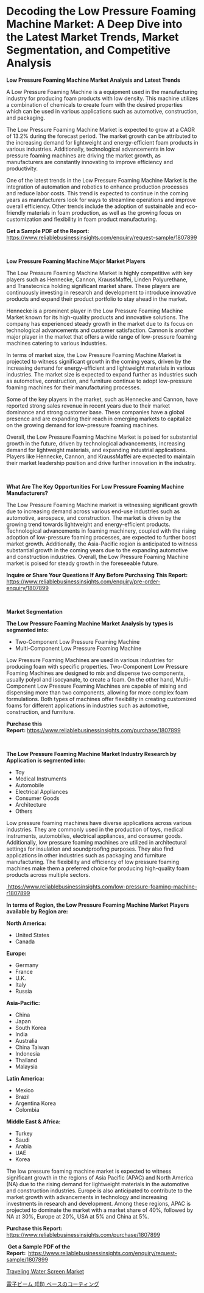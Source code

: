 <p><h1>Decoding the Low Pressure Foaming Machine Market: A Deep Dive into the Latest Market Trends, Market Segmentation, and Competitive Analysis</h1></p><p><strong>Low Pressure Foaming Machine Market Analysis and Latest Trends</strong></p>
<p><p>A Low Pressure Foaming Machine is a equipment used in the manufacturing industry for producing foam products with low density. This machine utilizes a combination of chemicals to create foam with the desired properties which can be used in various applications such as automotive, construction, and packaging.</p><p>The Low Pressure Foaming Machine Market is expected to grow at a CAGR of 13.2% during the forecast period. The market growth can be attributed to the increasing demand for lightweight and energy-efficient foam products in various industries. Additionally, technological advancements in low pressure foaming machines are driving the market growth, as manufacturers are constantly innovating to improve efficiency and productivity.</p><p>One of the latest trends in the Low Pressure Foaming Machine Market is the integration of automation and robotics to enhance production processes and reduce labor costs. This trend is expected to continue in the coming years as manufacturers look for ways to streamline operations and improve overall efficiency. Other trends include the adoption of sustainable and eco-friendly materials in foam production, as well as the growing focus on customization and flexibility in foam product manufacturing.</p></p>
<p><strong>Get a Sample PDF of the Report:&nbsp;</strong> <a href="https://www.reliablebusinessinsights.com/enquiry/request-sample/1807899">https://www.reliablebusinessinsights.com/enquiry/request-sample/1807899</a></p>
<p>&nbsp;</p>
<p><strong>Low Pressure Foaming Machine Major Market Players</strong></p>
<p><p>The Low Pressure Foaming Machine Market is highly competitive with key players such as Hennecke, Cannon, KraussMaffei, Linden Polyurethane, and Transtecnica holding significant market share. These players are continuously investing in research and development to introduce innovative products and expand their product portfolio to stay ahead in the market.</p><p>Hennecke is a prominent player in the Low Pressure Foaming Machine Market known for its high-quality products and innovative solutions. The company has experienced steady growth in the market due to its focus on technological advancements and customer satisfaction. Cannon is another major player in the market that offers a wide range of low-pressure foaming machines catering to various industries.</p><p>In terms of market size, the Low Pressure Foaming Machine Market is projected to witness significant growth in the coming years, driven by the increasing demand for energy-efficient and lightweight materials in various industries. The market size is expected to expand further as industries such as automotive, construction, and furniture continue to adopt low-pressure foaming machines for their manufacturing processes.</p><p>Some of the key players in the market, such as Hennecke and Cannon, have reported strong sales revenue in recent years due to their market dominance and strong customer base. These companies have a global presence and are expanding their reach in emerging markets to capitalize on the growing demand for low-pressure foaming machines.</p><p>Overall, the Low Pressure Foaming Machine Market is poised for substantial growth in the future, driven by technological advancements, increasing demand for lightweight materials, and expanding industrial applications. Players like Hennecke, Cannon, and KraussMaffei are expected to maintain their market leadership position and drive further innovation in the industry.</p></p>
<p>&nbsp;</p>
<p><strong>What Are The Key Opportunities For Low Pressure Foaming Machine Manufacturers?</strong></p>
<p><p>The Low Pressure Foaming Machine market is witnessing significant growth due to increasing demand across various end-use industries such as automotive, aerospace, and construction. The market is driven by the growing trend towards lightweight and energy-efficient products. Technological advancements in foaming machinery, coupled with the rising adoption of low-pressure foaming processes, are expected to further boost market growth. Additionally, the Asia-Pacific region is anticipated to witness substantial growth in the coming years due to the expanding automotive and construction industries. Overall, the Low Pressure Foaming Machine market is poised for steady growth in the foreseeable future.</p></p>
<p><strong>Inquire or Share Your Questions If Any Before Purchasing This Report:</strong> <a href="https://www.reliablebusinessinsights.com/enquiry/pre-order-enquiry/1807899">https://www.reliablebusinessinsights.com/enquiry/pre-order-enquiry/1807899</a></p>
<p>&nbsp;</p>
<p><strong>Market Segmentation</strong></p>
<p><strong>The Low Pressure Foaming Machine Market Analysis by types is segmented into:</strong></p>
<p><ul><li>Two-Component Low Pressure Foaming Machine</li><li>Multi-Component Low Pressure Foaming Machine</li></ul></p>
<p><p>Low Pressure Foaming Machines are used in various industries for producing foam with specific properties. Two-Component Low Pressure Foaming Machines are designed to mix and dispense two components, usually polyol and isocyanate, to create a foam. On the other hand, Multi-Component Low Pressure Foaming Machines are capable of mixing and dispensing more than two components, allowing for more complex foam formulations. Both types of machines offer flexibility in creating customized foams for different applications in industries such as automotive, construction, and furniture.</p></p>
<p><strong>Purchase this Report:&nbsp;</strong><a href="https://www.reliablebusinessinsights.com/purchase/1807899">https://www.reliablebusinessinsights.com/purchase/1807899</a></p>
<p>&nbsp;</p>
<p><strong>The Low Pressure Foaming Machine Market Industry Research by Application is segmented into:</strong></p>
<p><ul><li>Toy</li><li>Medical Instruments</li><li>Automobile</li><li>Electrical Appliances</li><li>Consumer Goods</li><li>Architecture</li><li>Others</li></ul></p>
<p><p>Low pressure foaming machines have diverse applications across various industries. They are commonly used in the production of toys, medical instruments, automobiles, electrical appliances, and consumer goods. Additionally, low pressure foaming machines are utilized in architectural settings for insulation and soundproofing purposes. They also find applications in other industries such as packaging and furniture manufacturing. The flexibility and efficiency of low pressure foaming machines make them a preferred choice for producing high-quality foam products across multiple sectors.</p></p>
<p><a href="https://www.reliablebusinessinsights.com/low-pressure-foaming-machine-r1807899">&nbsp;https://www.reliablebusinessinsights.com/low-pressure-foaming-machine-r1807899</a></p>
<p><strong>In terms of Region, the Low Pressure Foaming Machine Market Players available by Region are:</strong></p>
<p>
    <p> <strong> North America: </strong>
        <ul>
            <li>United States</li>
            <li>Canada</li>
        </ul>
        </p> 
    <p> <strong> Europe: </strong>
        <ul>
            <li>Germany</li>
            <li>France</li>
            <li>U.K.</li>
            <li>Italy</li>
            <li>Russia</li>
        </ul>
        </p> 
    <p> <strong> Asia-Pacific: </strong>
        <ul>
            <li>China</li>
            <li>Japan</li>
            <li>South Korea</li>
            <li>India</li>
            <li>Australia</li>
            <li>China Taiwan</li>
            <li>Indonesia</li>
            <li>Thailand</li>
            <li>Malaysia</li>
        </ul>
        </p> 
    <p> <strong> Latin America: </strong>
        <ul>
            <li>Mexico</li>
            <li>Brazil</li>
            <li>Argentina Korea</li>
            <li>Colombia</li>
        </ul>
        </p> 
    <p> <strong> Middle East & Africa: </strong>
        <ul>
            <li>Turkey</li>
            <li>Saudi</li>
            <li>Arabia</li>
            <li>UAE</li>
            <li>Korea</li>
        </ul>
    </p>
    </p>
<p><p>The low pressure foaming machine market is expected to witness significant growth in the regions of Asia Pacific (APAC) and North America (NA) due to the rising demand for lightweight materials in the automotive and construction industries. Europe is also anticipated to contribute to the market growth with advancements in technology and increasing investments in research and development. Among these regions, APAC is projected to dominate the market with a market share of 40%, followed by NA at 30%, Europe at 20%, USA at 5% and China at 5%.</p></p>
<p><strong>Purchase this Report: </strong><a href="https://www.reliablebusinessinsights.com/purchase/1807899">https://www.reliablebusinessinsights.com/purchase/1807899</a></p>
<p>&nbsp;<strong>Get a Sample PDF of the Report:&nbsp;&nbsp;</strong><a href="https://www.reliablebusinessinsights.com/enquiry/request-sample/1807899">https://www.reliablebusinessinsights.com/enquiry/request-sample/1807899</a></p>
<p><strong></strong></p>
<p><p><a href="https://github.com/seekum/Market-Research-Report-List-3/blob/main/traveling-water-screen-market.md">Traveling Water Screen Market</a></p><p><a href="https://github.com/Fatimaklein1/Market-Research-Report-List-1/blob/main/9124838157106.md">電子ビーム (EB) ベースのコーティング</a></p></p>